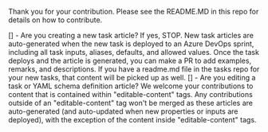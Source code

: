 Thank you for your contribution. Please see the README.MD in this repo for details on how to contribute.

[] - Are you creating a new task article? If yes, STOP. New task articles are auto-generated when the new task is deployed to an Azure DevOps sprint, including all task inputs, aliases, defaults, and allowed values. Once the task deploys and the article is generated, you can make a PR to add examples, remarks, and descriptions. If you have a readme.md file in the tasks repo for your new tasks, that content will be picked up as well.
[] - Are you editing a task or YAML schema definition article? We welcome your contributions to content that is contained within "editable-content" tags. Any contributions outside of an "editable-content" tag won't be merged as these articles are auto-generated (and auto-updated when new properties or inputs are deployed), with the exception of the content inside "editable-content" tags.